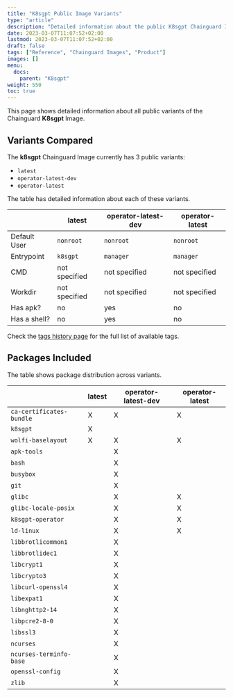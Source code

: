 ```yaml
---
title: "K8sgpt Public Image Variants"
type: "article"
description: "Detailed information about the public K8sgpt Chainguard Image variants"
date: 2023-03-07T11:07:52+02:00
lastmod: 2023-03-07T11:07:52+02:00
draft: false
tags: ["Reference", "Chainguard Images", "Product"]
images: []
menu:
  docs:
    parent: "K8sgpt"
weight: 550
toc: true
---
```


This page shows detailed information about all public variants of the Chainguard **K8sgpt** Image.

## Variants Compared
The **k8sgpt** Chainguard Image currently has 3 public variants: 

- `latest`
- `operator-latest-dev`
- `operator-latest`

The table has detailed information about each of these variants.

|              | latest        | operator-latest-dev | operator-latest |
|--------------|---------------|---------------------|-----------------|
| Default User | `nonroot`     | `nonroot`           | `nonroot`       |
| Entrypoint   | `k8sgpt`      | `manager`           | `manager`       |
| CMD          | not specified | not specified       | not specified   |
| Workdir      | not specified | not specified       | not specified   |
| Has apk?     | no            | yes                 | no              |
| Has a shell? | no            | yes                 | no              |

Check the [tags history page](/chainguard/chainguard-images/reference/k8sgpt/tags_history/) for the full list of available tags.

## Packages Included
The table shows package distribution across variants.

|                          | latest | operator-latest-dev | operator-latest |
|--------------------------|--------|---------------------|-----------------|
| `ca-certificates-bundle` | X      | X                   | X               |
| `k8sgpt`                 | X      |                     |                 |
| `wolfi-baselayout`       | X      | X                   | X               |
| `apk-tools`              |        | X                   |                 |
| `bash`                   |        | X                   |                 |
| `busybox`                |        | X                   |                 |
| `git`                    |        | X                   |                 |
| `glibc`                  |        | X                   | X               |
| `glibc-locale-posix`     |        | X                   | X               |
| `k8sgpt-operator`        |        | X                   | X               |
| `ld-linux`               |        | X                   | X               |
| `libbrotlicommon1`       |        | X                   |                 |
| `libbrotlidec1`          |        | X                   |                 |
| `libcrypt1`              |        | X                   |                 |
| `libcrypto3`             |        | X                   |                 |
| `libcurl-openssl4`       |        | X                   |                 |
| `libexpat1`              |        | X                   |                 |
| `libnghttp2-14`          |        | X                   |                 |
| `libpcre2-8-0`           |        | X                   |                 |
| `libssl3`                |        | X                   |                 |
| `ncurses`                |        | X                   |                 |
| `ncurses-terminfo-base`  |        | X                   |                 |
| `openssl-config`         |        | X                   |                 |
| `zlib`                   |        | X                   |                 |

